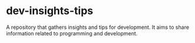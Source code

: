 # dev-insights-tips

A repository that gathers insights and tips for development. It aims to share information related to programming and development.
